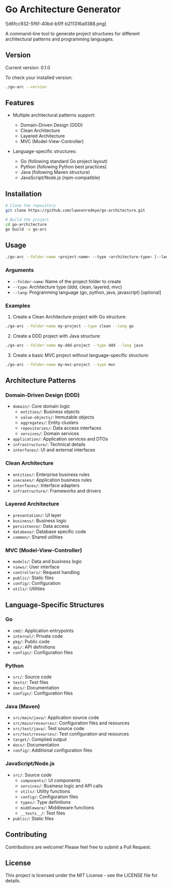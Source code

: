 # Go Architecture Generator

![d6fcc932-5f6f-40bd-b5ff-b211316a9388.png]

A command-line tool to generate project structures for different architectural patterns and programming languages.

## Version

Current version: 0.1.0

To check your installed version:
```bash
./go-arc --version
```

## Features

- Multiple architectural patterns support:
  - Domain-Driven Design (DDD)
  - Clean Architecture
  - Layered Architecture
  - MVC (Model-View-Controller)

- Language-specific structures:
  - Go (following standard Go project layout)
  - Python (following Python best practices)
  - Java (following Maven structure)
  - JavaScript/Node.js (npm-compatible)

## Installation

```bash
# Clone the repository
git clone https://github.com/lawsonredeye/go-architecture.git

# Build the project
cd go-architecture
go build -o go-arc
```

## Usage

```bash
./go-arc --folder-name <project-name> --type <architecture-type> [--lang <language>]
```

### Arguments

- `--folder-name`: Name of the project folder to create
- `--type`: Architecture type (ddd, clean, layered, mvc)
- `--lang`: Programming language (go, python, java, javascript) [optional]

### Examples

1. Create a Clean Architecture project with Go structure:
```bash
./go-arc --folder-name my-project --type clean --lang go
```

2. Create a DDD project with Java structure:
```bash
./go-arc --folder-name my-ddd-project --type ddd --lang java
```

3. Create a basic MVC project without language-specific structure:
```bash
./go-arc --folder-name my-mvc-project --type mvc
```

## Architecture Patterns

### Domain-Driven Design (DDD)
- `domain/`: Core domain logic
  - `entities/`: Business objects
  - `value-objects/`: Immutable objects
  - `aggregates/`: Entity clusters
  - `repositories/`: Data access interfaces
  - `services/`: Domain services
- `application/`: Application services and DTOs
- `infrastructure/`: Technical details
- `interfaces/`: UI and external interfaces

### Clean Architecture
- `entities/`: Enterprise business rules
- `usecases/`: Application business rules
- `interfaces/`: Interface adapters
- `infrastructure/`: Frameworks and drivers

### Layered Architecture
- `presentation/`: UI layer
- `business/`: Business logic
- `persistence/`: Data access
- `database/`: Database specific code
- `common/`: Shared utilities

### MVC (Model-View-Controller)
- `models/`: Data and business logic
- `views/`: User interface
- `controllers/`: Request handling
- `public/`: Static files
- `config/`: Configuration
- `utils/`: Utilities

## Language-Specific Structures

### Go
- `cmd/`: Application entrypoints
- `internal/`: Private code
- `pkg/`: Public code
- `api/`: API definitions
- `configs/`: Configuration files

### Python
- `src/`: Source code
- `tests/`: Test files
- `docs/`: Documentation
- `configs/`: Configuration files

### Java (Maven)
- `src/main/java/`: Application source code
- `src/main/resources/`: Configuration files and resources
- `src/test/java/`: Test source code
- `src/test/resources/`: Test configuration and resources
- `target/`: Compiled output
- `docs/`: Documentation
- `config/`: Additional configuration files

### JavaScript/Node.js
- `src/`: Source code
  - `components/`: UI components
  - `services/`: Business logic and API calls
  - `utils/`: Utility functions
  - `config/`: Configuration files
  - `types/`: Type definitions
  - `middleware/`: Middleware functions
  - `__tests__/`: Test files
- `public/`: Static files

## Contributing

Contributions are welcome! Please feel free to submit a Pull Request.

## License

This project is licensed under the MIT License - see the LICENSE file for details.
